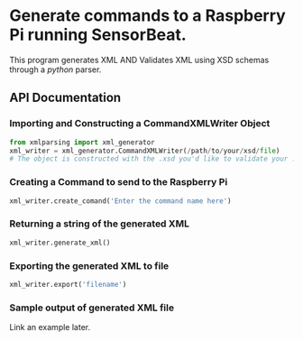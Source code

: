 # Generate commands to a Raspberry Pi running SensorBeat.
This program generates XML AND Validates XML using XSD schemas through a _python_ parser.

## API Documentation

### Importing and Constructing a CommandXMLWriter Object
```python
from xmlparsing import xml_generator
xml_writer = xml_generator.CommandXMLWriter(/path/to/your/xsd/file)
# The object is constructed with the .xsd you'd like to validate your .xml with
```

### Creating a Command to send to the Raspberry Pi
```python
xml_writer.create_comand('Enter the command name here')
```

### Returning a string of the generated XML
```python
xml_writer.generate_xml()
```

### Exporting the generated XML to file
```python
xml_writer.export('filename')
```

### Sample output of generated XML file
Link an example later.
